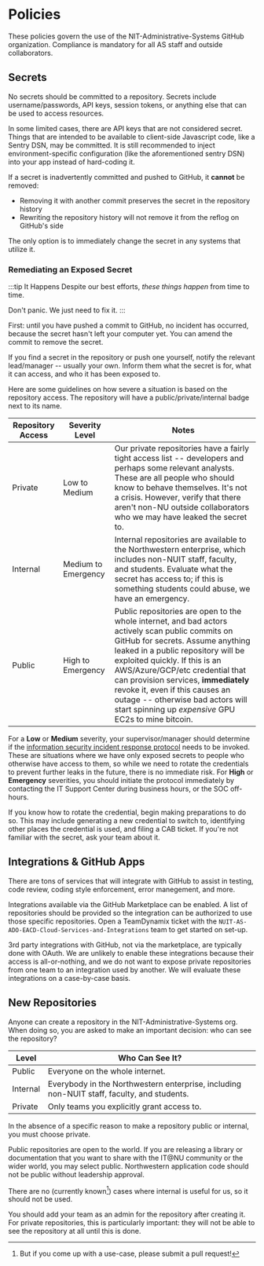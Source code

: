 # Policies
These policies govern the use of the NIT-Administrative-Systems GitHub organization. Compliance is mandatory for all AS staff and outside collaborators.

## Secrets
No secrets should be committed to a repository. Secrets include username/passwords, API keys, session tokens, or anything else that can be used to access resources.

In some limited cases, there are API keys that are not considered secret. Things that are intended to be available to client-side Javascript code, like a Sentry DSN, may be committed. It is still recommended to inject environment-specific configuration (like the aforementioned sentry DSN) into your app instead of hard-coding it.

If a secret is inadvertently committed and pushed to GitHub, it **cannot** be removed: 

- Removing it with another commit preserves the secret in the repository history
- Rewriting the repository history will not remove it from the reflog on GitHub's side 

The only option is to immediately change the secret in any systems that utilize it.

### Remediating an Exposed Secret
:::tip It Happens
Despite our best efforts, *these things happen* from time to time.

Don't panic. We just need to fix it.
:::

First: until you have pushed a commit to GitHub, no incident has occurred, because the secret hasn't left your computer yet. You can amend the commit to remove the secret.

If you find a secret in the repository or push one yourself, notify the relevant lead/manager -- usually your own. Inform them what the secret is for, what it can access, and who it has been exposed to.

Here are some guidelines on how severe a situation is based on the repository access. The repository will have a public/private/internal badge next to its name.

| Repository Access | Severity Level      | Notes                                                                                                                                                                                                                                                                                                                                                                                                                 |
|-------------------|---------------------|-----------------------------------------------------------------------------------------------------------------------------------------------------------------------------------------------------------------------------------------------------------------------------------------------------------------------------------------------------------------------------------------------------------------------|
| Private           | Low to Medium       | Our private repositories have a fairly tight access list -- developers and perhaps some relevant analysts. These are all people who should know to behave themselves. It's not a crisis. However, verify that there aren't non-NU outside collaborators who we may have leaked the secret to.                                                                                                                         |
| Internal          | Medium to Emergency | Internal repositories are available to the Northwestern enterprise, which includes non-NUIT staff, faculty, and students. Evaluate what the secret has access to; if this is something students could abuse, we have an emergency.                                                                                                                                                                                    |
| Public            | High to Emergency   | Public repositories are open to the whole internet, and bad actors actively scan public commits on GitHub for secrets. Assume anything leaked in a public repository will be exploited quickly. If this is an AWS/Azure/GCP/etc credential that can provision services, **immediately** revoke it, even if this causes an outage -- otherwise bad actors will start spinning up $expensive$ GPU EC2s to mine bitcoin. |

For a **Low** or **Medium** severity, your supervisor/manager should determine if the [information security incident response protocol](https://www.it.northwestern.edu/about/policies/incident.html) needs to be invoked. These are situations where we have only exposed secrets to people who otherwise have access to them, so while we need to rotate the credentials to prevent further leaks in the future, there is no immediate risk. For **High** or **Emergency** severities, you should initiate the protocol immediately by contacting the IT Support Center during business hours, or the SOC off-hours.

If you know how to rotate the credential, begin making preparations to do so. This may include generating a new credential to switch to, identifying other places the credential is used, and filing a CAB ticket. If you're not familiar with the secret, ask your team about it.

## Integrations & GitHub Apps
There are tons of services that will integrate with GitHub to assist in testing, code review, coding style enforcement, error manegement, and more.

Integrations available via the GitHub Marketplace can be enabled. A list of repositories should be provided so the integration can be authorized to use those specific repositories. Open a TeamDynamix ticket with the `NUIT-AS-ADO-EACD-Cloud-Services-and-Integrations` team to get started on set-up.

3rd party integrations with GitHub, not via the marketplace, are typically done with OAuth. We are unlikely to enable these integrations because their access is all-or-nothing, and we do not want to expose private repositories from one team to an integration used by another. We will evaluate these integrations on a case-by-case basis. 

## New Repositories
Anyone can create a repository in the NIT-Administrative-Systems org. When doing so, you are asked to make an important decision: who can see the repository?

| Level    | Who Can See It?                                                                            |
|----------|--------------------------------------------------------------------------------------------|
| Public   | Everyone on the whole internet.                                                            |
| Internal | Everybody in the Northwestern enterprise, including non-NUIT staff, faculty, and students. |
| Private  | Only teams you explicitly grant access to.                                                 |

In the absence of a specific reason to make a repository public or internal, you must choose private. 

Public repositories are open to the world. If you are releasing a library or documentation that you want to share with the IT@NU community or the wider world, you may select public. Northwestern application code should not be public without leadership approval.

There are no (currently known[^1]) cases where internal is useful for us, so it should not be used.

[^1]: But if you come up with a use-case, please submit a pull request!

You should add your team as an admin for the repository after creating it. For private repositories, this is particularly important: they will not be able to see the repository at all until this is done.